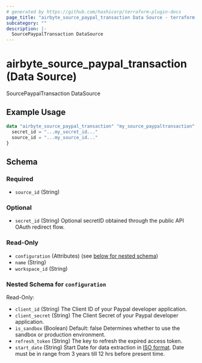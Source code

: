 ```yaml
---
# generated by https://github.com/hashicorp/terraform-plugin-docs
page_title: "airbyte_source_paypal_transaction Data Source - terraform-provider-airbyte"
subcategory: ""
description: |-
  SourcePaypalTransaction DataSource
---
```


# airbyte_source_paypal_transaction (Data Source)

SourcePaypalTransaction DataSource

## Example Usage

```terraform
data "airbyte_source_paypal_transaction" "my_source_paypaltransaction" {
  secret_id = "...my_secret_id..."
  source_id = "...my_source_id..."
}
```

<!-- schema generated by tfplugindocs -->
## Schema

### Required

- `source_id` (String)

### Optional

- `secret_id` (String) Optional secretID obtained through the public API OAuth redirect flow.

### Read-Only

- `configuration` (Attributes) (see [below for nested schema](#nestedatt--configuration))
- `name` (String)
- `workspace_id` (String)

<a id="nestedatt--configuration"></a>
### Nested Schema for `configuration`

Read-Only:

- `client_id` (String) The Client ID of your Paypal developer application.
- `client_secret` (String) The Client Secret of your Paypal developer application.
- `is_sandbox` (Boolean) Default: false
Determines whether to use the sandbox or production environment.
- `refresh_token` (String) The key to refresh the expired access token.
- `start_date` (String) Start Date for data extraction in <a href="https://datatracker.ietf.org/doc/html/rfc3339#section-5.6">ISO format</a>. Date must be in range from 3 years till 12 hrs before present time.


